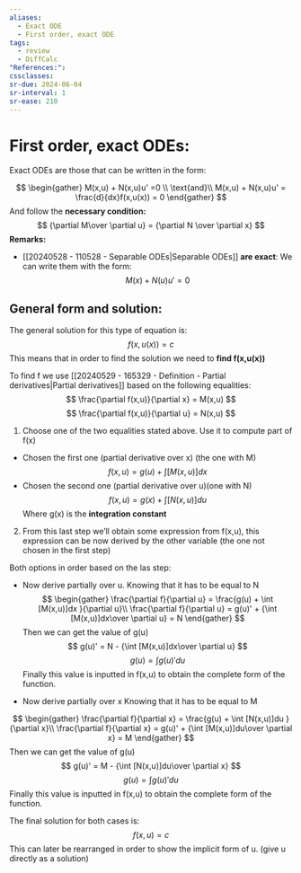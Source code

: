 ```yaml
---
aliases:
  - Exact ODE
  - First order, exact ODE
tags:
  - review
  - DiffCalc
"References:": 
cssclasses:
sr-due: 2024-06-04
sr-interval: 1
sr-ease: 210
---
```

# First order, exact ODEs:
Exact ODEs are those that can be written in the form: 

$$
\begin{gather}
M(x,u) + N(x,u)u' =0 \\
\text{and}\\
M(x,u) + N(x,u)u' = \frac{d}{dx}f(x,u(x)) = 0
\end{gather}
$$
And follow the **necessary condition:** 
$$
{\partial M\over \partial u} = {\partial N \over \partial x}
$$
**Remarks:**
+ [[20240528 - 110528 - Separable ODEs|Separable ODEs]] **are exact**: We can write them with the form: 
$$
M(x) + N(u)u' = 0
$$
## General form and solution:
The general solution for this type of equation is: 
$$
f(x,u(x)) = c
$$
This means that in order to find the solution we need to **find f(x,u(x))**

To find f we use [[20240529 - 165329 - Definition - Partial derivatives|Partial derivatives]] based on the following equalities: 
$$
\frac{\partial f(x,u)}{\partial x} = M(x,u)
$$
$$
\frac{\partial f(x,u)}{\partial u} = N(x,u)
$$
1. Choose one of the two equalities stated above. Use it to compute part of f(x)

+ Chosen the first one (partial derivative over x) (the one with M)
$$
f(x,u) = g(u) + \int [M(x,u)] dx
$$
+ Chosen the second one (partial derivative over u)(one with N)
$$
f(x,u) = g(x) + \int [N(x,u)] du
$$
Where g(x) is the **integration constant**

2. From this last step we’ll obtain some expression from f(x,u), this expression can be now derived by the other variable (the one not chosen in the first step)

Both options in order based on the las step:

+ Now derive partially over u. Knowing that it has to be equal to N
$$
\begin{gather}
\frac{\partial f}{\partial u} = \frac{g(u) + \int [M(x,u)]dx }{\partial u}\\
\frac{\partial f}{\partial u} =  g(u)' + {\int [M(x,u)]dx\over \partial u} = N
\end{gather}
$$
Then we can get the value of g(u)
$$
g(u)' = N - {\int [M(x,u)]dx\over \partial u}
$$
$$
g(u) = \int g(u)' du 
$$
Finally this value is inputted in f(x,u) to obtain the complete form of the function.

+ Now derive partially over x Knowing that it has to be equal to M

$$
\begin{gather}
	\frac{\partial f}{\partial x} = \frac{g(u) + \int [N(x,u)]du }{\partial x}\\
\frac{\partial f}{\partial x} =  g(u)' + {\int [M(x,u)]du\over \partial x} = M
\end{gather}
$$
Then we can get the value of g(u)
$$
g(u)' = M - {\int [N(x,u)]du\over \partial x}
$$
$$
g(u) = \int g(u)' du 
$$
Finally this value is inputted in f(x,u) to obtain the complete form of the function.


The final solution for both cases is: 
$$
f(x,u) = c
$$
This can later be rearranged in order to show the implicit form of u. (give u directly as a solution)


